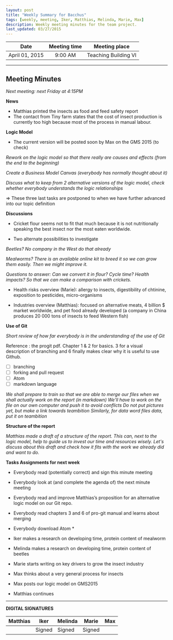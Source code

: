 ```yaml
---
layout: post
title: "Weekly Summary for Bacchus"
tags: [weekly, meeting, Iker, Matthias, Melinda, Marie, Max]
description: Weekly meeting minutes for the team project.
last_updated: 03/27/2015
---
```


|**Date** |**Meeting time**|**Meeting place**
| ------------- |:----------------:|:-------:
|April 01, 2015| 9:00 AM | Teaching Building VI


----------


Meeting Minutes
------
*Next meeting: next Friday at 4:15PM*

**News**

* Matthias printed the insects as food and feed safety report
* The contact from Tiny farm states that the cost of insect production is currently too high because most of the process in manual labour.

**Logic Model**

* The current version will be posted soon by Max on the GMS 2015 (to check)

*Rework on the logic model so that there really are causes and effects (from the end to the beginning)*

*Create a Business Model Canvas (everybody has normally thought about it)*

*Discuss what to keep from 2 alternative versions of the logic model, check whether everybody understands the logic relationships*

=> These three last tasks are postponed to when we have further advanced into our topic definition

**Discussions**

* Cricket flour seems not to fit that much because it is not nutritionally speaking the best insect nor the most eaten worldwide.

* Two alternate possibilities to investigate 

*Beetles? No company in the West do that already*

*Mealworms? There is an available online kit to breed it so we can grow them easily. Then we might improve it.*

*Questions to answer: Can we convert it in flour? Cycle time? Health impacts? So that we can make a comparison with crickets.*

* Health risks overview (Marie): allergy to insects, digestibility of chtinine, exposition to pesticides, micro-organisms

* Industries overview (Matthias): focused on alternative meats, 4 billion $ market worldwide, and pet food already developed (a company in China produces 20 000 tons of insects to feed Western fish)

**Use of Git**

*Short review of how far everybody is in the understanding of the use of Git*

Reference : the progit pdf. Chapter 1 & 2 for basics. 3 for a visual description of branching and 6 finally makes clear why it is useful to use Github.
- [ ] branching
- [ ] forking and pull request
- [ ] Atom
- [ ] markdown language

*We shall prepare to train so that we are able to merge our files when we shall actually work on the report (in markdown)*
*We’ll have to  work on the file on our own computer and push it to avoid conflicts*
*Do not put pictures yet, but make a link towards teambition*
*Similarly, for data word files data, put it on teambition*

**Structure of the report**

*Matthias made a draft of a structure of the report. This can, next to the logic model, help to guide us to invest our time and resources wisely. Let's discuss about this draft and check how it fits with the work we already did and want to do.*

**Tasks Assignments for next week**

* Everybody read (potentially correct) and sign this minute meeting
* Everybody look at (and complete the agenda of) the next minute meeting
* Everybody read and improve Matthias’s proposition for an alternative logic model on our Git repo.
* Everybody read chapters 3 and 6 of pro-git manual and learns about merging
* Everybody download Atom *

* Iker makes a research on developing time, protein content of mealworm
* Melinda makes a research on developing time, protein content of beetles
* Marie starts writing on key drivers to grow the insect industry
* Max thinks about a very general process for insects
* Max posts our logic model on GMS2015
* Matthias continues

----------

**DIGITAL SIGNATURES**

|**Matthias** |**Iker**|**Melinda**|**Marie**|**Max**|
|----------------|----------------|----------------|----------------|----------------|
| |Signed |Signed |Signed | |

